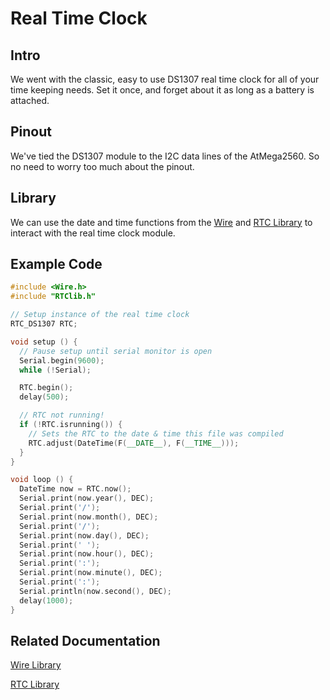 # Real Time Clock

## Intro
We went with the classic, easy to use DS1307 real time clock for all of your time keeping needs.  Set it once, and forget about it as long as a battery is attached.

## Pinout
We've tied the DS1307 module to the I2C data lines of the AtMega2560.  So no need to worry too much about the pinout.

## Library
We can use the date and time functions from the [Wire](https://www.arduino.cc/en/reference/wire) and [RTC Library](https://github.com/adafruit/RTClib) to interact with the real time clock module.

## Example Code
``` cpp
#include <Wire.h>
#include "RTClib.h"

// Setup instance of the real time clock
RTC_DS1307 RTC;

void setup () {
  // Pause setup until serial monitor is open
  Serial.begin(9600);
  while (!Serial);

  RTC.begin();
  delay(500);

  // RTC not running!
  if (!RTC.isrunning()) {
    // Sets the RTC to the date & time this file was compiled
    RTC.adjust(DateTime(F(__DATE__), F(__TIME__)));
  }
}

void loop () {
  DateTime now = RTC.now();
  Serial.print(now.year(), DEC);
  Serial.print('/');
  Serial.print(now.month(), DEC);
  Serial.print('/');
  Serial.print(now.day(), DEC);
  Serial.print(' ');
  Serial.print(now.hour(), DEC);
  Serial.print(':');
  Serial.print(now.minute(), DEC);
  Serial.print(':');
  Serial.println(now.second(), DEC);
  delay(1000);
}
```

## Related Documentation
[Wire Library](https://www.arduino.cc/en/reference/wire)

[RTC Library](https://github.com/adafruit/RTClib)
